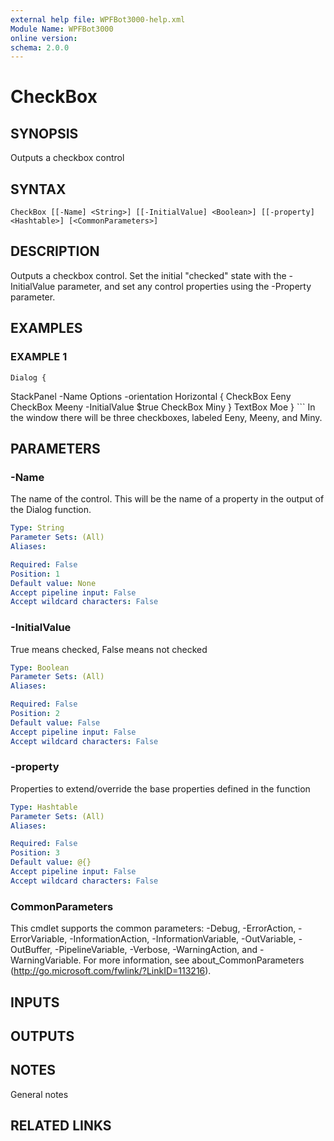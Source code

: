 ```yaml
---
external help file: WPFBot3000-help.xml
Module Name: WPFBot3000
online version:
schema: 2.0.0
---
```


# CheckBox

## SYNOPSIS
Outputs a checkbox control

## SYNTAX

```
CheckBox [[-Name] <String>] [[-InitialValue] <Boolean>] [[-property] <Hashtable>] [<CommonParameters>]
```

## DESCRIPTION
Outputs a checkbox control. 
Set the initial "checked" state with the -InitialValue parameter, and set any control properties using the -Property parameter.

## EXAMPLES

### EXAMPLE 1
```
Dialog {
```

StackPanel -Name Options -orientation Horizontal {
       CheckBox Eeny
       CheckBox Meeny -InitialValue $true
       CheckBox Miny
    }
    TextBox Moe
}
\`\`\`
In the window there will be three checkboxes, labeled Eeny, Meeny, and Miny.

## PARAMETERS

### -Name
The name of the control. 
This will be the name of a property in the output of the Dialog function.

```yaml
Type: String
Parameter Sets: (All)
Aliases:

Required: False
Position: 1
Default value: None
Accept pipeline input: False
Accept wildcard characters: False
```

### -InitialValue
True means checked, False means not checked

```yaml
Type: Boolean
Parameter Sets: (All)
Aliases:

Required: False
Position: 2
Default value: False
Accept pipeline input: False
Accept wildcard characters: False
```

### -property
Properties to extend/override the base properties defined in the function

```yaml
Type: Hashtable
Parameter Sets: (All)
Aliases:

Required: False
Position: 3
Default value: @{}
Accept pipeline input: False
Accept wildcard characters: False
```

### CommonParameters
This cmdlet supports the common parameters: -Debug, -ErrorAction, -ErrorVariable, -InformationAction, -InformationVariable, -OutVariable, -OutBuffer, -PipelineVariable, -Verbose, -WarningAction, and -WarningVariable.
For more information, see about_CommonParameters (http://go.microsoft.com/fwlink/?LinkID=113216).

## INPUTS

## OUTPUTS

## NOTES
General notes

## RELATED LINKS
